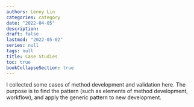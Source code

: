```yaml
---
authors: Lenny Lin
categories: category
date: "2022-04-05"
description: 
draft: false
lastmod: "2022-05-02"
series: null
tags: null
title: Case Studies
toc: true
bookCollapseSection: true
---
```


I collected some cases of method development and validation here.  The purpose is to find the pattern (such as elements of method development, workflow), and apply the generic pattern to new development.

<!--more-->

